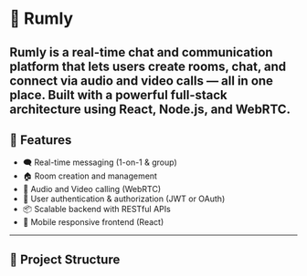 # 🚀 Rumly
**Rumly** is a real-time chat and communication platform that lets users create rooms, chat, and connect via audio and video calls — all in one place. Built with a powerful full-stack architecture using **React**, **Node.js**, and **WebRTC**.
---

## 🧠 Features
- 🗨️ Real-time messaging (1-on-1 & group)
- 🏠 Room creation and management
- 🎥 Audio and Video calling (WebRTC)
- 🔐 User authentication & authorization (JWT or OAuth)
- 📦 Scalable backend with RESTful APIs
- 📱 Mobile responsive frontend (React)
---

## 🧱 Project Structure

